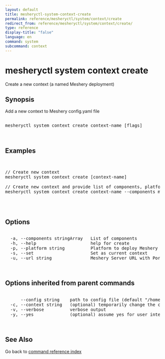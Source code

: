 ```yaml
---
layout: default
title: mesheryctl-system-context-create
permalink: reference/mesheryctl/system/context/create
redirect_from: reference/mesheryctl/system/context/create/
type: reference
display-title: "false"
language: en
command: system
subcommand: context
---
```


# mesheryctl system context create

Create a new context (a named Meshery deployment)

## Synopsis

Add a new context to Meshery config.yaml file

<pre class='codeblock-pre'>
<div class='codeblock'>
mesheryctl system context create context-name [flags]

</div>
</pre> 

## Examples

<pre class='codeblock-pre'>
<div class='codeblock'>

// Create new context
mesheryctl system context create [context-name]

// Create new context and provide list of components, platform & URL
mesheryctl system context create context-name --components meshery-osm --platform docker --url http://localhost:9081 --set --yes
	

</div>
</pre> 

## Options

<pre class='codeblock-pre'>
<div class='codeblock'>
  -a, --components stringArray   List of components
  -h, --help                     help for create
  -p, --platform string          Platform to deploy Meshery
  -s, --set                      Set as current context
  -u, --url string               Meshery Server URL with Port

</div>
</pre>

## Options inherited from parent commands

<pre class='codeblock-pre'>
<div class='codeblock'>
      --config string    path to config file (default "/home/admin-pc/.meshery/config.yaml")
  -c, --context string   (optional) temporarily change the current context.
  -v, --verbose          verbose output
  -y, --yes              (optional) assume yes for user interactive prompts.

</div>
</pre>

## See Also

Go back to [command reference index](/reference/mesheryctl/) 
